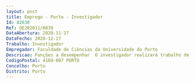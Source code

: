 ```yaml
--- 
layout: post
title: Emprego - Porto - Investigador
Id: 82630
Ref: OE202011/0839
DataAbertura: 2020-11-27
DataFecho: 2020-12-17
Trabalho: Investigador
Empregador: Faculdade de Ciências da Universidade do Porto
Descricao: Funções a desempenhar  O investigador realizará trabalho de caracterização avançada de materiais maciços, revestimentos e nanoestruturas usando técnicas avançadas de difração e refletometria de raios X, implementando novas técnicas de alta resolução e medição de mapas de espaço reciproco. Adicionalmente, participará na implementação de novas técnicas criogénicas (e.g. sistemas de liquefação de gás de Hélio) e de medição de propriedades magnéticas e outras propriedades físicas.  Serviço docente no Departamento de Física e Astronomia da Faculdade de Ciência do Porto. (Até quatro horas letivas semanais, em média anual de acordo com o Artigo 12º, nº 3 do Regulamento nº 487 2020 do Pessoal de Investigação, de Ciência e de Tecnologia da Universidade do Porto).
CodigoPostal: 4169-007 PORTO
Concelho: Porto
Distrito: Porto
--- 
```

